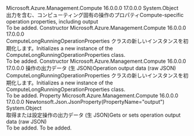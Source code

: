 <Type Name="ComputeLongRunningOperationProperties" FullName="Microsoft.Azure.Management.Compute.Models.ComputeLongRunningOperationProperties">
  <TypeSignature Language="C#" Value="public class ComputeLongRunningOperationProperties" />
  <TypeSignature Language="ILAsm" Value=".class public auto ansi beforefieldinit ComputeLongRunningOperationProperties extends System.Object" />
  <TypeSignature Language="DocId" Value="T:Microsoft.Azure.Management.Compute.Models.ComputeLongRunningOperationProperties" />
  <TypeSignature Language="VB.NET" Value="Public Class ComputeLongRunningOperationProperties" />
  <TypeSignature Language="F#" Value="type ComputeLongRunningOperationProperties = class" />
  <AssemblyInfo>
    <AssemblyName>Microsoft.Azure.Management.Compute</AssemblyName>
    <AssemblyVersion>16.0.0.0</AssemblyVersion>
    <AssemblyVersion>17.0.0.0</AssemblyVersion>
  </AssemblyInfo>
  <Base>
    <BaseTypeName>System.Object</BaseTypeName>
  </Base>
  <Interfaces />
  <Docs>
    <summary>
            <span data-ttu-id="d747c-101">出力を含む、コンピューティング固有の操作のプロパティ</span><span class="sxs-lookup"><span data-stu-id="d747c-101">Compute-specific operation properties, including output</span></span>
            </summary>
    <remarks>To be added.</remarks>
  </Docs>
  <Members>
    <Member MemberName=".ctor">
      <MemberSignature Language="C#" Value="public ComputeLongRunningOperationProperties ();" />
      <MemberSignature Language="ILAsm" Value=".method public hidebysig specialname rtspecialname instance void .ctor() cil managed" />
      <MemberSignature Language="DocId" Value="M:Microsoft.Azure.Management.Compute.Models.ComputeLongRunningOperationProperties.#ctor" />
      <MemberSignature Language="VB.NET" Value="Public Sub New ()" />
      <MemberType>Constructor</MemberType>
      <AssemblyInfo>
        <AssemblyName>Microsoft.Azure.Management.Compute</AssemblyName>
        <AssemblyVersion>16.0.0.0</AssemblyVersion>
        <AssemblyVersion>17.0.0.0</AssemblyVersion>
      </AssemblyInfo>
      <Parameters />
      <Docs>
        <summary>
            <span data-ttu-id="d747c-102">ComputeLongRunningOperationProperties クラスの新しいインスタンスを初期化します。</span><span class="sxs-lookup"><span data-stu-id="d747c-102">Initializes a new instance of the ComputeLongRunningOperationProperties class.</span></span>
            </summary>
        <remarks>To be added.</remarks>
      </Docs>
    </Member>
    <Member MemberName=".ctor">
      <MemberSignature Language="C#" Value="public ComputeLongRunningOperationProperties (object output = null);" />
      <MemberSignature Language="ILAsm" Value=".method public hidebysig specialname rtspecialname instance void .ctor(object output) cil managed" />
      <MemberSignature Language="DocId" Value="M:Microsoft.Azure.Management.Compute.Models.ComputeLongRunningOperationProperties.#ctor(System.Object)" />
      <MemberSignature Language="VB.NET" Value="Public Sub New (Optional output As Object = null)" />
      <MemberSignature Language="F#" Value="new Microsoft.Azure.Management.Compute.Models.ComputeLongRunningOperationProperties : obj -&gt; Microsoft.Azure.Management.Compute.Models.ComputeLongRunningOperationProperties" Usage="new Microsoft.Azure.Management.Compute.Models.ComputeLongRunningOperationProperties output" />
      <MemberType>Constructor</MemberType>
      <AssemblyInfo>
        <AssemblyName>Microsoft.Azure.Management.Compute</AssemblyName>
        <AssemblyVersion>16.0.0.0</AssemblyVersion>
        <AssemblyVersion>17.0.0.0</AssemblyVersion>
      </AssemblyInfo>
      <Parameters>
        <Parameter Name="output" Type="System.Object" />
      </Parameters>
      <Docs>
        <param name="output"><span data-ttu-id="d747c-103">操作の出力データ (生 JSON)</span><span class="sxs-lookup"><span data-stu-id="d747c-103">Operation output data (raw JSON)</span></span></param>
        <summary>
            <span data-ttu-id="d747c-104">ComputeLongRunningOperationProperties クラスの新しいインスタンスを初期化します。</span><span class="sxs-lookup"><span data-stu-id="d747c-104">Initializes a new instance of the ComputeLongRunningOperationProperties class.</span></span>
            </summary>
        <remarks>To be added.</remarks>
      </Docs>
    </Member>
    <Member MemberName="Output">
      <MemberSignature Language="C#" Value="public object Output { get; set; }" />
      <MemberSignature Language="ILAsm" Value=".property instance object Output" />
      <MemberSignature Language="DocId" Value="P:Microsoft.Azure.Management.Compute.Models.ComputeLongRunningOperationProperties.Output" />
      <MemberSignature Language="VB.NET" Value="Public Property Output As Object" />
      <MemberSignature Language="F#" Value="member this.Output : obj with get, set" Usage="Microsoft.Azure.Management.Compute.Models.ComputeLongRunningOperationProperties.Output" />
      <MemberType>Property</MemberType>
      <AssemblyInfo>
        <AssemblyName>Microsoft.Azure.Management.Compute</AssemblyName>
        <AssemblyVersion>16.0.0.0</AssemblyVersion>
        <AssemblyVersion>17.0.0.0</AssemblyVersion>
      </AssemblyInfo>
      <Attributes>
        <Attribute>
          <AttributeName>Newtonsoft.Json.JsonProperty(PropertyName="output")</AttributeName>
        </Attribute>
      </Attributes>
      <ReturnValue>
        <ReturnType>System.Object</ReturnType>
      </ReturnValue>
      <Docs>
        <summary>
            <span data-ttu-id="d747c-105">取得または設定操作の出力データ (生 JSON)</span><span class="sxs-lookup"><span data-stu-id="d747c-105">Gets or sets operation output data (raw JSON)</span></span>
            </summary>
        <value>To be added.</value>
        <remarks>To be added.</remarks>
      </Docs>
    </Member>
  </Members>
</Type>